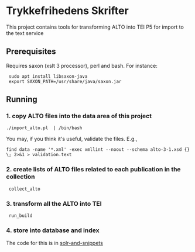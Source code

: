 # Trykkefrihedens Skrifter

This project contains tools for transforming ALTO into TEI P5 for import to the text service

## Prerequisites

Requires saxon (xslt 3 processor), perl and bash. For instance:

```
 sudo apt install libsaxon-java
 export SAXON_PATH=/usr/share/java/saxon.jar
```

## Running

### 1. copy ALTO files into the data area of this project

```
./import_alto.pl  | /bin/bash
```

You may, if you think it's useful, validate the files. E.g.,

```
find data -name '*.xml' -exec xmllint --noout --schema alto-3-1.xsd {} \; 2>&1 > validation.text
```

### 2. create lists of ALTO files related to each publication in the collection

```
 collect_alto
```

### 3. transform all the ALTO into TEI

```
 run_build
```

### 4. store into database and index

The code for this is in [solr-and-snippets](https://github.com/Det-Kongelige-Bibliotek/solr-and-snippets)
